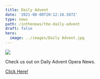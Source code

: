 ```yaml
---
title: Daily Advent
date: '2021-08-08T20:12:16.507Z'
type: news
path: /inthenews/the-daily-advent
draft: false
hero:
  image: ../images/Daily Advent.jpg
---
```


![](http://localhost:8000/static/80c599472587e59858e771b3af64a85b/a731b/Daily%20Advent.jpg)

Check us out on Daily Advent Opera News.

[Click Here!](https://www.dailyadvent.com/news/00eb5fae8f3e70ba53d9db22cfbe2bc7-Central-Iowa-teen-to-help-send-feminine-hygiene-products-to-Kenya)